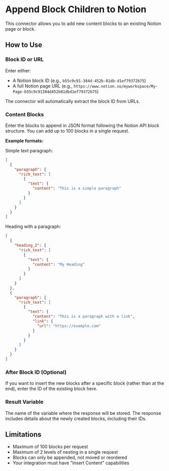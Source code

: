 # Append Block Children to Notion

This connector allows you to add new content blocks to an existing Notion page or block.

## How to Use

### Block ID or URL
Enter either:
- A Notion block ID (e.g., `b55c9c91-384d-452b-81db-d1ef79372b75`)
- A full Notion page URL (e.g., `https://www.notion.so/myworkspace/My-Page-b55c9c91384d452b81dbd1ef79372b75`)

The connector will automatically extract the block ID from URLs.

### Content Blocks
Enter the blocks to append in JSON format following the Notion API block structure. You can add up to 100 blocks in a single request.

**Example formats:**

Simple text paragraph:
```json
[
  {
    "paragraph": {
      "rich_text": [
        {
          "text": {
            "content": "This is a simple paragraph"
          }
        }
      ]
    }
  }
]
```

Heading with a paragraph:
```json
[
  {
    "heading_2": {
      "rich_text": [
        {
          "text": {
            "content": "My Heading"
          }
        }
      ]
    }
  },
  {
    "paragraph": {
      "rich_text": [
        {
          "text": {
            "content": "This is a paragraph with a link",
            "link": {
              "url": "https://example.com"
            }
          }
        }
      ]
    }
  }
]
```

### After Block ID (Optional)
If you want to insert the new blocks after a specific block (rather than at the end), enter the ID of the existing block here.

### Result Variable
The name of the variable where the response will be stored. The response includes details about the newly created blocks, including their IDs.

## Limitations
- Maximum of 100 blocks per request
- Maximum of 2 levels of nesting in a single request
- Blocks can only be appended, not moved or reordered
- Your integration must have "Insert Content" capabilities